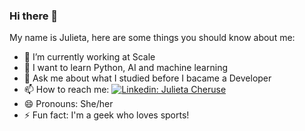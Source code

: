 ### Hi there 👋

<!--
**julicheruse/julicheruse** is a ✨ _special_ ✨ repository because its `README.md` (this file) appears on your GitHub profile.

Here are some ideas to get you started:
-->
My name is Julieta, here are some things you should know about me:

- 🔭 I’m currently working at Scale
- 🤔 I want to learn Python, AI and machine learning
- 💬 Ask me about what I studied before I bacame a Developer 
- 📫 How to reach me: [![Linkedin:  Julieta Cheruse](https://img.shields.io/badge/-julieta-cheruse-blue?style=flat-square&logo=Linkedin&logoColor=white&link=https://www.linkedin.com/in/julieta-cheruse/)](https://www.linkedin.com/in/julieta-cheruse/)
- 😄 Pronouns: She/her
- ⚡ Fun fact: I'm a geek who loves sports!

